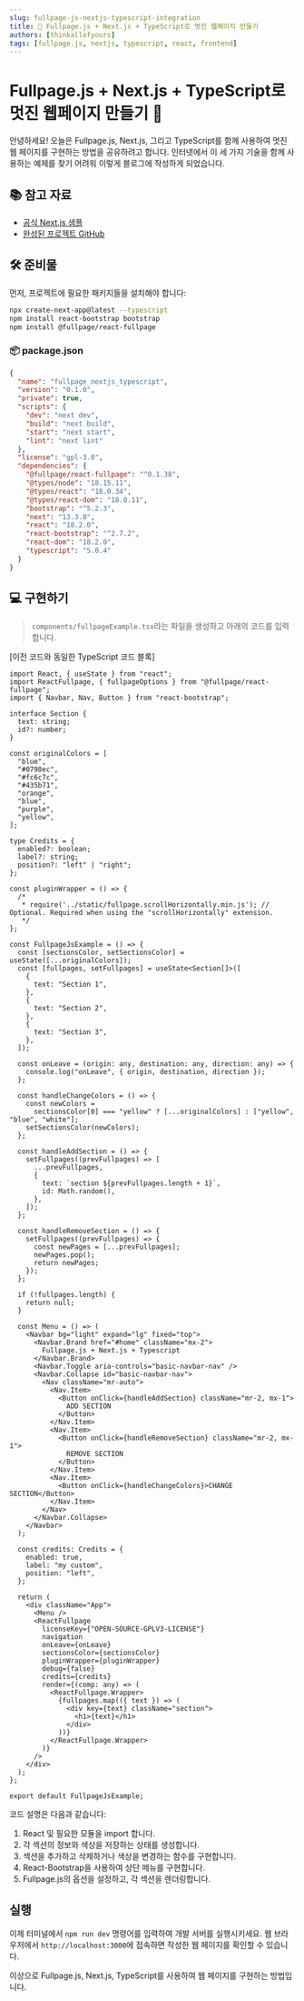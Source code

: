 ```yaml
---
slug: fullpage-js-nextjs-typescript-integration
title: 🎨 Fullpage.js + Next.js + TypeScript로 멋진 웹페이지 만들기
authors: [thinkallofyours]
tags: [fullpage.js, nextjs, typescript, react, frontend]
---
```


# Fullpage.js + Next.js + TypeScript로 멋진 웹페이지 만들기 🚀

안녕하세요! 오늘은 Fullpage.js, Next.js, 그리고 TypeScript를 함께 사용하여 멋진 웹 페이지를 구현하는 방법을 공유하려고 합니다. 인터넷에서 이 세 가지 기술을 함께 사용하는 예제를 찾기 어려워 이렇게 블로그에 작성하게 되었습니다.

## 📚 참고 자료
- [공식 Next.js 샘플](https://github.com/alvarotrigo/react-fullpage/tree/master/examples/next)
- [완성된 프로젝트 GitHub](https://github.com/ThinkAllofYours/fullpage_nextjs_typescript.git)

## 🛠️ 준비물

먼저, 프로젝트에 필요한 패키지들을 설치해야 합니다:

```bash
npx create-next-app@latest --typescript
npm install react-bootstrap bootstrap
npm install @fullpage/react-fullpage
```

### 📦 package.json
```json
{
  "name": "fullpage_nextjs_typescript",
  "version": "0.1.0",
  "private": true,
  "scripts": {
    "dev": "next dev",
    "build": "next build",
    "start": "next start",
    "lint": "next lint"
  },
  "license": "gpl-3.0",
  "dependencies": {
    "@fullpage/react-fullpage": "^0.1.38",
    "@types/node": "18.15.11",
    "@types/react": "18.0.34",
    "@types/react-dom": "18.0.11",
    "bootstrap": "^5.2.3",
    "next": "13.3.0",
    "react": "18.2.0",
    "react-bootstrap": "^2.7.2",
    "react-dom": "18.2.0",
    "typescript": "5.0.4"
  }
}
```

## 💻 구현하기

> `components/fullpageExample.tsx`라는 파일을 생성하고 아래의 코드를 입력합니다.

[이전 코드와 동일한 TypeScript 코드 블록]

```tsx
import React, { useState } from "react";
import ReactFullpage, { fullpageOptions } from "@fullpage/react-fullpage";
import { Navbar, Nav, Button } from "react-bootstrap";

interface Section {
  text: string;
  id?: number;
}

const originalColors = [
  "blue",
  "#0798ec",
  "#fc6c7c",
  "#435b71",
  "orange",
  "blue",
  "purple",
  "yellow",
];

type Credits = {
  enabled?: boolean;
  label?: string;
  position?: "left" | "right";
};

const pluginWrapper = () => {
  /*
   * require('../static/fullpage.scrollHorizontally.min.js'); // Optional. Required when using the "scrollHorizontally" extension.
   */
};

const FullpageJsExample = () => {
  const [sectionsColor, setSectionsColor] = useState([...originalColors]);
  const [fullpages, setFullpages] = useState<Section[]>([
    {
      text: "Section 1",
    },
    {
      text: "Section 2",
    },
    {
      text: "Section 3",
    },
  ]);

  const onLeave = (origin: any, destination: any, direction: any) => {
    console.log("onLeave", { origin, destination, direction });
  };

  const handleChangeColors = () => {
    const newColors =
      sectionsColor[0] === "yellow" ? [...originalColors] : ["yellow", "blue", "white"];
    setSectionsColor(newColors);
  };

  const handleAddSection = () => {
    setFullpages((prevFullpages) => [
      ...prevFullpages,
      {
        text: `section ${prevFullpages.length + 1}`,
        id: Math.random(),
      },
    ]);
  };

  const handleRemoveSection = () => {
    setFullpages((prevFullpages) => {
      const newPages = [...prevFullpages];
      newPages.pop();
      return newPages;
    });
  };

  if (!fullpages.length) {
    return null;
  }

  const Menu = () => (
    <Navbar bg="light" expand="lg" fixed="top">
      <Navbar.Brand href="#home" className="mx-2">
        Fullpage.js + Next.js + Typescript
      </Navbar.Brand>
      <Navbar.Toggle aria-controls="basic-navbar-nav" />
      <Navbar.Collapse id="basic-navbar-nav">
        <Nav className="mr-auto">
          <Nav.Item>
            <Button onClick={handleAddSection} className="mr-2, mx-1">
              ADD SECTION
            </Button>
          </Nav.Item>
          <Nav.Item>
            <Button onClick={handleRemoveSection} className="mr-2, mx-1">
              REMOVE SECTION
            </Button>
          </Nav.Item>
          <Nav.Item>
            <Button onClick={handleChangeColors}>CHANGE SECTION</Button>
          </Nav.Item>
        </Nav>
      </Navbar.Collapse>
    </Navbar>
  );

  const credits: Credits = {
    enabled: true,
    label: "my custom",
    position: "left",
  };

  return (
    <div className="App">
      <Menu />
      <ReactFullpage
        licenseKey={"OPEN-SOURCE-GPLV3-LICENSE"}
        navigation
        onLeave={onLeave}
        sectionsColor={sectionsColor}
        pluginWrapper={pluginWrapper}
        debug={false}
        credits={credits}
        render={(comp: any) => (
          <ReactFullpage.Wrapper>
            {fullpages.map(({ text }) => (
              <div key={text} className="section">
                <h1>{text}</h1>
              </div>
            ))}
          </ReactFullpage.Wrapper>
        )}
      />
    </div>
  );
};

export default FullpageJsExample;
```

코드 설명은 다음과 같습니다:

1.  React 및 필요한 모듈을 import 합니다.
2.  각 섹션의 정보와 색상을 저장하는 상태를 생성합니다.
3.  섹션을 추가하고 삭제하거나 색상을 변경하는 함수를 구현합니다.
4.  React-Bootstrap을 사용하여 상단 메뉴를 구현합니다.
5.  Fullpage.js의 옵션을 설정하고, 각 섹션을 렌더링합니다.

실행
--

이제 터미널에서 `npm run dev` 명령어를 입력하여 개발 서버를 실행시키세요. 웹 브라우저에서 `http://localhost:3000`에 접속하면 작성한 웹 페이지를 확인할 수 있습니다.

이상으로 Fullpage.js, Next.js, TypeScript를 사용하여 웹 페이지를 구현하는 방법입니다.